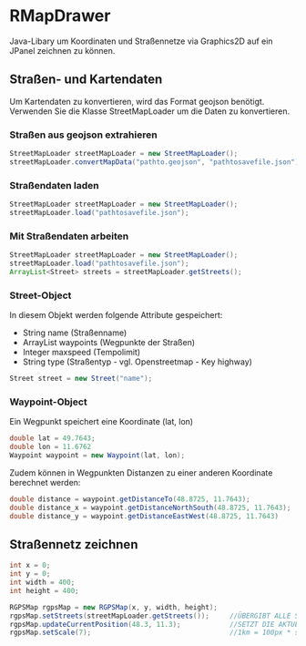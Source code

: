 # RMapDrawer

Java-Libary um Koordinaten und Straßennetze via Graphics2D auf ein JPanel zeichnen zu können.

## Straßen- und Kartendaten

Um Kartendaten zu konvertieren, wird das Format geojson benötigt. 
Verwenden Sie die Klasse StreetMapLoader um die Daten zu konvertieren.

### Straßen aus geojson extrahieren

```java
StreetMapLoader streetMapLoader = new StreetMapLoader();
streetMapLoader.convertMapData("pathto.geojson", "pathtosavefile.json");
```

### Straßendaten laden
```java
StreetMapLoader streetMapLoader = new StreetMapLoader();
streetMapLoader.load("pathtosavefile.json");
```

### Mit Straßendaten arbeiten
```java
StreetMapLoader streetMapLoader = new StreetMapLoader();
streetMapLoader.load("pathtosavefile.json");
ArrayList<Street> streets = streetMapLoader.getStreets();
```


### Street-Object
In diesem Objekt werden folgende Attribute gespeichert:
- String name (Straßenname)
- ArrayList<Waypoint> waypoints (Wegpunkte der Straßen)
- Integer maxspeed (Tempolimit)
- String type (Straßentyp - vgl. Openstreetmap - Key highway)
```java
Street street = new Street("name");
```

### Waypoint-Object
Ein Wegpunkt speichert eine Koordinate (lat, lon)
```java
double lat = 49.7643;
double lon = 11.6762
Waypoint waypoint = new Waypoint(lat, lon);
```
Zudem können in Wegpunkten Distanzen zu einer anderen Koordinate berechnet werden:
```java
double distance = waypoint.getDistanceTo(48.8725, 11.7643);
double distance_x = waypoint.getDistanceNorthSouth(48.8725, 11.7643);
double distance_y = waypoint.getDistanceEastWest(48.8725, 11.7643)
```

## Straßennetz zeichnen
```java
int x = 0;
int y = 0;
int width = 400;
int height = 400;

RGPSMap rgpsMap = new RGPSMap(x, y, width, height);
rgpsMap.setStreets(streetMapLoader.getStreets());     //ÜBERGIBT ALLE STRASSEN
rgpsMap.updateCurrentPosition(48.3, 11.3);            //SETZT DIE AKTUELLE POSITION (ist immer die Mitte der Karte)
rgpsMap.setScale(7);                                  //1km = 100px * scale
```


